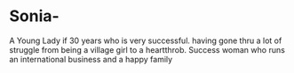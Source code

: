 # Sonia-
A Young Lady if 30 years who is very successful. having gone thru a lot of struggle from being a village girl to a heartthrob. Success woman who runs an international business and a happy family

